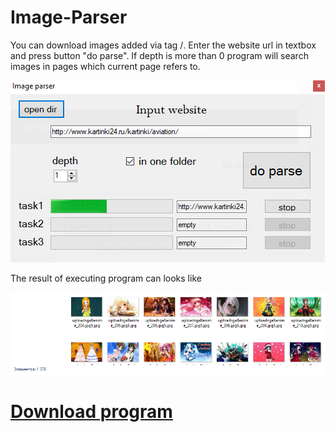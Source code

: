# Image-Parser

You can download images added via tag /<img>. Enter the website url in textbox and press button "do parse". If depth is more than 0 program will search images in pages which current page refers to.

![](Screenshots/progscr.png)

The result of executing program can looks like

![](Screenshots/resultscr.png)

# [Download program](/ImgParser/bin/Debug/ImgParser.exe?raw=true)
